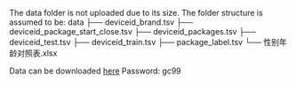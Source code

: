 The data folder is not uploaded due to its size. The folder structure is assumed to be:
data
├── deviceid_brand.tsv
├── deviceid_package_start_close.tsv
├── deviceid_packages.tsv
├── deviceid_test.tsv
├── deviceid_train.tsv
├── package_label.tsv
└── 性别年龄对照表.xlsx

Data can be downloaded [here](https://pan.baidu.com/s/1nKQOe_6m-hnPRWNxvVfOdA) Password: gc99